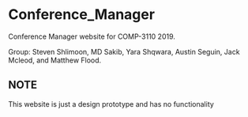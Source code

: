 # Conference_Manager

Conference Manager website for COMP-3110 2019.

Group: Steven Shlimoon, MD Sakib, Yara Shqwara, Austin Seguin, Jack Mcleod, and Matthew Flood.

## NOTE

This website is just a design prototype and has no functionality
